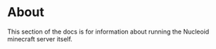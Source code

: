 # About

This section of the docs is for information about running the Nucleoid minecraft server itself.
